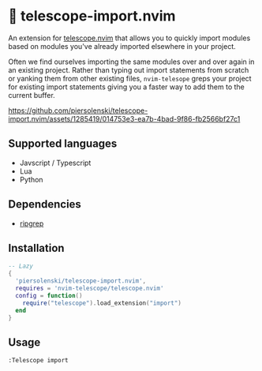 # 🚢 telescope-import.nvim

An extension for [telescope.nvim](https://github.com/nvim-telescope/telescope.nvim)
that allows you to quickly import modules based on modules you've already imported elsewhere in your project.

Often we find ourselves importing the same modules over and over again in an existing project. Rather than typing out import statements from scratch or yanking them from other existing files, `nvim-telesope` greps your project for existing import statements giving you a faster way to add them to the current buffer.

https://github.com/piersolenski/telescope-import.nvim/assets/1285419/014753e3-ea7b-4bad-9f86-fb2566bf27c1

## Supported languages

- Javscript / Typescript
- Lua
- Python

## Dependencies

- [ripgrep](https://github.com/BurntSushi/ripgrep)

## Installation

```lua
-- Lazy
{
  'piersolenski/telescope-import.nvim',
  requires = 'nvim-telescope/telescope.nvim'
  config = function()
    require("telescope").load_extension("import")
  end
}
```

## Usage

```
:Telescope import
```
